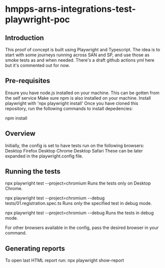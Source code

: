# hmpps-arns-integrations-test-playwright-poc

## Introduction
This proof of concept is built using Playwright and Typescript. The idea is to start with some journeys running across SAN and SP, and use those as smoke tests as and when needed. There's a draft github actions yml here but it's commented out for now.

## Pre-requisites
Ensure you have node.js installed on your machine. This can be gotten from the self service
Make sure npm is also installed on your machine.
Install playwright with 'npx playwright install'
Once you have cloned this repository, run the following commands to install depedencies:

npm install

## Overview
Initially, the config is set to have tests run on the following browsers:
Desktop Firefox
Desktop Chrome
Desktop Safari
These can be later expanded in the playwright.config file.

## Running the tests
npx playwright test --project=chromium Runs the tests only on Desktop Chrome.

npx playwright test --project=chromium --debug tests/01.registration.spec.ts Runs only the specified test in debug mode.

npx playwright test --project=chromium --debug Runs the tests in debug mode.

For other browsers available in the config, pass the desired browser in your command.

## Generating reports
To open last HTML report run: npx playwright show-report
